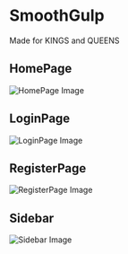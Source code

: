 # SmoothGulp
Made for KINGS and QUEENS

## HomePage
![HomePage Image](cc2photos/homepage.jpg)

## LoginPage
![LoginPage Image](cc2photos/loginpage.jpg)

## RegisterPage
![RegisterPage Image](cc2photos/registerpage.jpg)

## Sidebar
![Sidebar Image](cc2photos/sidebar.jpg)

